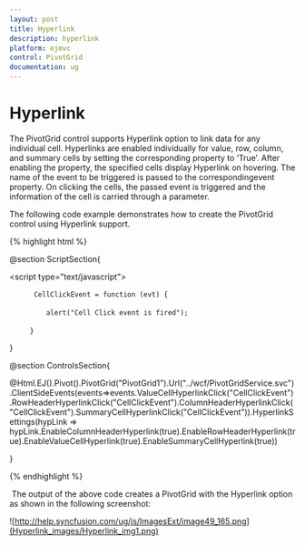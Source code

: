 ```yaml
---
layout: post
title: Hyperlink
description: hyperlink
platform: ejmvc
control: PivotGrid
documentation: ug
---
```


# Hyperlink

The PivotGrid control supports Hyperlink option to link data for any individual cell. Hyperlinks are enabled individually for value, row, column, and summary cells by setting the corresponding property to ‘True’. After enabling the property, the specified cells display Hyperlink on hovering. The name of the event to be triggered is passed to the correspondingevent property. On clicking the cells, the passed event is triggered and the information of the cell is carried through a parameter.

The following code example demonstrates how to create the PivotGrid control using Hyperlink support.


{% highlight html %}

@section ScriptSection{

<script type="text/javascript">

          CellClickEvent = function (evt) {

             alert("Cell Click event is fired");

         }

</script>

}

@section ControlsSection{

@Html.EJ().Pivot().PivotGrid("PivotGrid1").Url("../wcf/PivotGridService.svc").ClientSideEvents(events=>events.ValueCellHyperlinkClick("CellClickEvent").RowHeaderHyperlinkClick("CellClickEvent").ColumnHeaderHyperlinkClick("CellClickEvent").SummaryCellHyperlinkClick("CellClickEvent")).HyperlinkSettings(hypLink => hypLink.EnableColumnHeaderHyperlink(true).EnableRowHeaderHyperlink(true).EnableValueCellHyperlink(true).EnableSummaryCellHyperlink(true))

} 

{% endhighlight %}

 The output of the above code creates a PivotGrid with the Hyperlink option as shown in the following screenshot:

![http://help.syncfusion.com/ug/js/ImagesExt/image49_165.png](Hyperlink_images/Hyperlink_img1.png)



